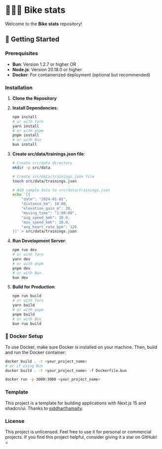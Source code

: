 # 🚴🏼‍♂️ Bike stats

Welcome to the **Bike stats** repository!

## 🏁 Getting Started

### Prerequisites

- **Bun**: Version 1.2.7 or higher OR
- **Node.js**: Version 20.18.0 or higher
- **Docker**: For containerized deployment (optional but recommended)

### Installation

1. **Clone the Repository**

2. **Install Dependencies**:
    ```bash
    npm install
    # or with Yarn
    yarn install
    # or with pnpm
    pnpm install
    # or with Bun
    bun install
    ```
3. **Create src/data/trainings.json file**:
    ```bash
    # Create src/data directory
    mkdir -p src/data
   
    # Create src/data/trainings.json file
    touch src/data/trainings.json
   
    # Add sample data to src/data/trainings.json
    echo '[{
        "date": "2024-01-01",
        "distance_km": 10.00,
        "elevation_gain_m": 20,
        "moving_time": "1:00:00",
        "avg_speed_kmh": 10.0,
        "max_speed_kmh": 20.0,
        "avg_heart_rate_bpm": 120
    }]' > src/data/trainings.json
    ```

4. **Run Development Server**:
    ```bash
    npm run dev
    # or with Yarn
    yarn dev
    # or with pnpm
    pnpm dev
    # or with Bun
    bun dev
    ```

5. **Build for Production**:
    ```bash
    npm run build
    # or with Yarn
    yarn build
    # or with pnpm
    pnpm build
    # or with Bun
    bun run build
    ```

### 🐳 Docker Setup

To use Docker, make sure Docker is installed on your machine. Then, build and run the Docker container:

```bash
docker build . -t <your_project_name>
# or if using Bun
docker build . -t <your_project_name> -f Dockerfile.bun

docker run -p 3000:3000 <your_project_name>
```

### Template

This project is a template for building applications with Next.js 15 and shadcn/ui. 
Thanks to [siddharthamaity](https://github.com/siddharthamaity/nextjs-15-starter-shadcn).

### License

This project is unlicensed. Feel free to use it for personal or commercial projects. If you find this project helpful, consider giving it a star on GitHub! ⭐️
